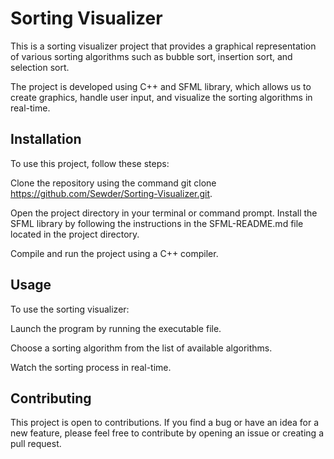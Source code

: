 # Sorting Visualizer
This is a sorting visualizer project that provides a graphical representation of various sorting algorithms such as bubble sort, insertion sort, and selection sort.

The project is developed using C++ and SFML library, which allows us to create graphics, handle user input, and visualize the sorting algorithms in real-time.

## Installation
To use this project, follow these steps:

Clone the repository using the command git clone https://github.com/Sewder/Sorting-Visualizer.git.

Open the project directory in your terminal or command prompt.
Install the SFML library by following the instructions in the SFML-README.md file located in the project directory.

Compile and run the project using a C++ compiler.
## Usage
To use the sorting visualizer:

Launch the program by running the executable file.

Choose a sorting algorithm from the list of available algorithms.

Watch the sorting process in real-time.
## Contributing
This project is open to contributions. If you find a bug or have an idea for a new feature, please feel free to contribute by opening an issue or creating a pull request.
